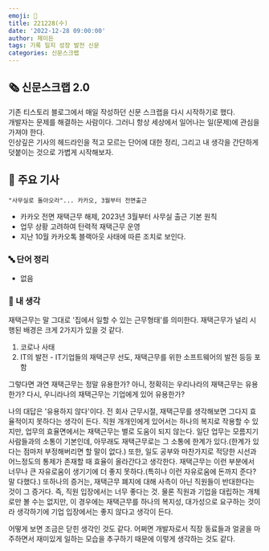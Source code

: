 ```yaml
---
emoji: 📰
title: 221228(수)
date: '2022-12-28 09:00:00'
author: 제이든
tags: 기록 일지 성장 발전 신문
categories: 신문스크랩
---
```


## 🗞️ 신문스크랩 2.0

기존 티스토리 블로그에서 매일 작성하던 신문 스크랩을 다시 시작하기로 했다.<br/>
개발자는 문제를 해결하는 사람이다. 그러니 항상 세상에서 일어나는 일(문제)에 관심을 가져야 한다.<br/>
인상깊은 기사의 헤드라인을 적고 모르는 단어에 대한 정리, 그리고 내 생각을 간단하게 덧붙이는 것으로 가볍게 시작해보자.

## 🌻 주요 기사

`"사무실로 돌아오라"... 카카오, 3월부터 전면출근`

- 카카오 전면 재택근무 해제, 2023년 3월부터 사무실 출근 기본 원칙
- 업무 상황 고려하여 탄력적 재택근무 운영
- 지난 10월 카카오톡 블랙아웃 사태에 따른 조치로 보인다.

### 🔤 단어 정리

- 없음

### 🤔 내 생각

재택근무는 말 그대로 '집에서 일할 수 있는 근무형태'를 의미한다. 재택근무가 널리 시행된 배경은 크게 2가지가 있을 것 같다.

1. 코로나 사태
2. IT의 발전 - IT기업들의 재택근무 선도, 재택근무를 위한 소프트웨어의 발전 등등 포함

그렇다면 과연 재택근무는 정말 유용한가? 아니, 정확히는 우리나라의 재택근무는 유용한가? 다시, 우니라나의 재택근무는 기업에게 있어 유용한가?

나의 대답은 '유용하지 않다'이다. 전 회사 근무시절, 재택근무를 생각해보면 그다지 효율적이지 못하다는 생각이 든다. 직원 개개인에게 있어서는 하나의 복지로 작용할 수 있지만, 업무의 효율면에서는
재택근무는 별로 도움이 되지 않는다. 일단 업무는 모름지기 사람들과의 소통이 기본인데, 아무래도 재택근무로는 그 소통에 한계가 있다.(한계가 있다는 점마저 부정해버리면 할 말이 없다.) 또한, 일도 공부와 마찬가지로
적당한 시선과 어느정도의 통제가 존재할 때 효율이 올라간다고 생각한다. 재택근무는 이런 부분에서 너무나 큰 자유로움이 생기기에 더 좋지 못하다.(특히나 이런 자유로움에 돈까지 준다? 말 다했다.)
또하나의 증거는, 재택근무 폐지에 대해 사측이 아닌 직원들이 반대한다는 것이 그 증거다. 즉, 직원 입장에서는 너무 좋다는 것. 물론 직원과 기업을 대립하는 개체로만 볼 수는 없지만, 이 경우에는 재택근무를 하나의 복지성, 대가성으로
요구하는 것이라 생각하기에 기업 입장에서는 좋지 않다고 생각이 든다.

어떻게 보면 조금은 닫힌 생각인 것도 같다. 어쩌면 개발자로서 직장 동료들과 얼굴을 마주하면서 재미있게 일하는 모습을 추구하기 때문에 이렇게 생각하는 것도 같다. 

```toc

```
